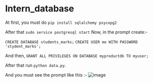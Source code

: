 # Intern_database

At first, you must do 
```pip install sqlalchemy psycopg2```

After that 
```sudo service postgresql start```
Now, in the prompt create:-

```CREATE DATABASE students_marks;```
```CREATE USER me WITH PASSWORD 'stydent_marks';```

And then,
```GRANT ALL PRIVILEGES ON DATABASE myproductdb TO myuser;```


After that run 
```python data.py```.

And you must see the prompt like this :-
![image](https://github.com/user-attachments/assets/bed8750b-1eac-4dff-a73f-ba23254579f8)
